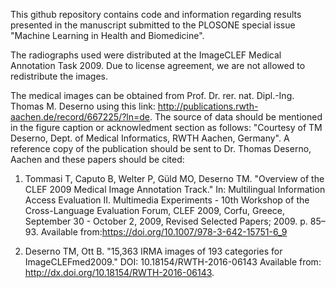 This github repository contains code and information regarding results presented in the manuscript submitted to the PLOSONE special issue "Machine Learning in Health and Biomedicine".


The radiographs used were distributed at the ImageCLEF Medical Annotation Task 2009. Due to license agreement, we are not allowed to redistribute the images. 

The medical images can be obtained from Prof. Dr. rer. nat. Dipl.-Ing. Thomas M. Deserno using this link: http://publications.rwth-aachen.de/record/667225/?ln=de. The source of data should be mentioned in the figure caption or acknowledment section as follows: "Courtesy of TM Deserno, Dept. of Medical Informatics, RWTH Aachen, Germany". A reference copy of the publication should be sent to Dr. Thomas Deserno, Aachen and these papers should be cited: 
  1. Tommasi T, Caputo B, Welter P, Güld MO, Deserno TM. "Overview of the CLEF 2009 Medical Image Annotation Track." 
     In: Multilingual Information Access Evaluation II. Multimedia Experiments - 10th Workshop of the Cross-Language Evaluation 
     Forum, CLEF 2009, Corfu, Greece, September 30 - October 2, 2009, Revised Selected Papers; 2009. p. 85–93. Available 
     from:https://doi.org/10.1007/978-3-642-15751-6_9 
    
  2. Deserno TM, Ott B. "15,363 IRMA images of 193 categories for ImageCLEFmed2009." DOI: 10.18154/RWTH-2016-06143 
     Available from: http://dx.doi.org/10.18154/RWTH-2016-06143.
